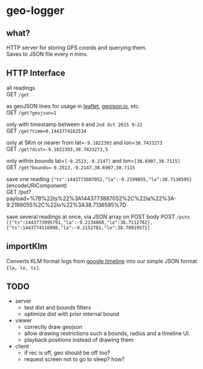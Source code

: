 # geo-logger


## what?

HTTP server for storing GPS coords and querying them.  
Saves to JSON file every n mins.


## HTTP Interface

all readings  
GET `/get`

as geoJSON lines for usage in [leaflet](http://leafletjs.com/), [geojson.io](http://geojson.io/), etc.  
GET `/get?geojson=1`

only with timestamp between `0` and `2nd Oct 2015 9:22`  
GET `/get?time=0,1443774162534`

only at 5Km or nearer from lat=`-9.1822393` and lon=`38.7433273`  
GET `/get?dist=-9.1822393,38.7433273,5`

only within bounds lat=`[-9.2513,-9.2147]` and lon=`[38.6907,38.7115]`  
GET `/get?bounds=-9.2513,-9.2147,38.6907,38.7115`

save one reading `{"ts":1443773887052,"la":-9.2199055,"lo":38.7136595}` (encodeURIComponent)  
GET /put?payload=%7B%22ts%22%3A1443773887052%2C%22la%22%3A-9.2199055%2C%22lo%22%3A38.7136595%7D

save several readings at once, via JSON array on POST body
POST `/puts`  
`[{"ts":1443773995791,"la":-9.2134068,"lo":38.7112762},{"ts":1443774116998,"la":-9.2152781,"lo":38.7091957}]`


## importKlm

Converts KLM format logs from [google timeline](https://www.google.com/maps/timeline)
into our simple JSON format `{la, lo, ts}`.


## TODO

* server
    * test dist and bounds filters
    * optimize dist with prior internal bound
* viewer
    * correctly draw geojson
    * allow drawing restrictions such a bounds, radius and a timeline UI.
    * playback positions instead of drawing them
* client
    * if rec is off, geo should be off too?
    * request screen not to go to sleep? how?


